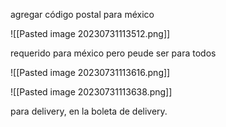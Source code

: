 agregar código postal para méxico

![[Pasted image 20230731113512.png]]


requerido para méxico pero peude ser para todos

![[Pasted image 20230731113616.png]]


![[Pasted image 20230731113638.png]]


para delivery, en la boleta de delivery.
